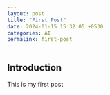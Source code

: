 ```yaml
---
layout: post
title: "First Post"
date: 2024-01-15 15:32:05 +0530
categories: AI
permalink: first-post
---
```


## Introduction
This is my first post